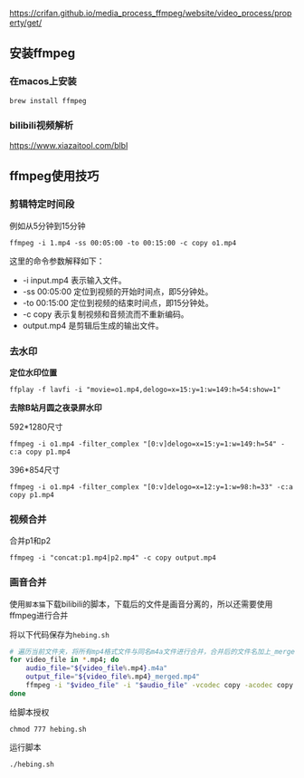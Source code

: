 https://crifan.github.io/media_process_ffmpeg/website/video_process/property/get/

## 安装ffmpeg

### 在macos上安装

```shell
brew install ffmpeg
```

### bilibili视频解析

https://www.xiazaitool.com/blbl

## ffmpeg使用技巧

### 剪辑特定时间段

例如从5分钟到15分钟

```shell
ffmpeg -i 1.mp4 -ss 00:05:00 -to 00:15:00 -c copy o1.mp4
```

这里的命令参数解释如下：

- -i input.mp4 表示输入文件。
- -ss 00:05:00 定位到视频的开始时间点，即5分钟处。
- -to 00:15:00 定位到视频的结束时间点，即15分钟处。
- -c copy 表示复制视频和音频流而不重新编码。
- output.mp4 是剪辑后生成的输出文件。

### 去水印

**定位水印位置**

```shell
ffplay -f lavfi -i "movie=o1.mp4,delogo=x=15:y=1:w=149:h=54:show=1"
```

**去除B站月圆之夜录屏水印**

592*1280尺寸

```shell
ffmpeg -i o1.mp4 -filter_complex "[0:v]delogo=x=15:y=1:w=149:h=54" -c:a copy p1.mp4
```

396*854尺寸

```shell
ffmpeg -i o1.mp4 -filter_complex "[0:v]delogo=x=12:y=1:w=98:h=33" -c:a copy p1.mp4
```

### 视频合并

合并p1和p2

```
ffmpeg -i "concat:p1.mp4|p2.mp4" -c copy output.mp4
```

### 画音合并

使用`脚本猫`下载bilibili的脚本，下载后的文件是画音分离的，所以还需要使用ffmpeg进行合并

将以下代码保存为`hebing.sh`

```bash
# 遍历当前文件夹，将所有mp4格式文件与同名m4a文件进行合并，合并后的文件名加上_merged
for video_file in *.mp4; do
    audio_file="${video_file%.mp4}.m4a"
    output_file="${video_file%.mp4}_merged.mp4"
    ffmpeg -i "$video_file" -i "$audio_file" -vcodec copy -acodec copy "$output_file"
done
```

给脚本授权

```shell
chmod 777 hebing.sh
```

运行脚本

```shell
./hebing.sh
```
